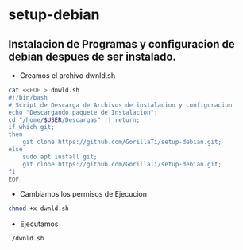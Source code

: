 # setup-debian
## Instalacion de Programas y configuracion de debian despues de ser instalado.
* Creamos el archivo dwnld.sh
````bash
cat <<EOF > dnwld.sh
#!/bin/bash
# Script de Descarga de Archivos de instalacion y configuracion
echo "Descargando paquete de Instalacion";
cd "/home/$USER/Descargas" || return;
if which git;
then
    git clone https://github.com/GorillaTi/setup-debian.git;
else
    sudo apt install git;
    git clone https://github.com/GorillaTi/setup-debian.git;
fi
EOF
````
* Cambiamos los permisos de Ejecucion
````bash
chmod +x dwnld.sh
````
* Ejecutamos
````bash
./dwnld.sh
````

